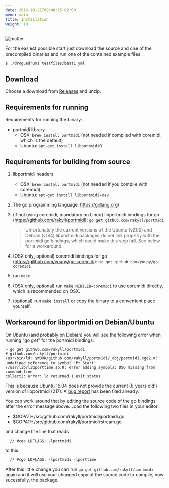 ```yaml
---
date: 2016-10-21T09:48:15+02:00
menu: main
title: Installation
weight: 10
---
```


![matter](../b2.jpg)

For the easiest possible start just download the source and one of the
precompiled binaries and run one of the contained example files:

```shell
$ ./droguedrums testfiles/beat1.yml
```

## Download

Choose a download from [Releases](../releases) and unzip.

## Requirements for running

Requirements for running the binary:

  - portmidi library
    - OSX:      `brew install portmidi` (not needed if compiled with coremidi, which is the default)
    - Ubuntu:   `apt-get install libportmidi0`

## Requirements for building from source

1. libportmidi headers
    - OSX:      `brew install portmidi` (not needed if you compile with coremidi)
    - Ubuntu:   `apt-get install libportmidi-dev`

2. The go programming language: <https://golang.org/>

3. (if not using coremidi, mandatory on Linux) libportmidi bindings for go
   (<https://github.com/rakyll/portmidi>): `go get github.com/rakyll/portmidi`

    > Unfortunately the current versions of the Ubuntu (v200) and Debian (v184)
    > libportmidi packages do not link properly with the portmidi go bindings,
    > which could make this step fail.  See below for a workaround.

4. (OSX only, optional) coremidi bindings for go
   (<https://github.com/youpy/go-coremidi>): `go get
   github.com/youpy/go-coremidi`

5. run `make`

6. (OSX only, optional) run `make MIDILIB=coremidi` to use coremidi directly,
   which is recommended on OSX.

7. (optional) run `make install` or copy the binary to a convenient place yourself.

## Workaround for libportmidi on Debian/Ubuntu

On Ubuntu (and probably on Debian) you will see the following error when
running "go get" for the portmidi bindings:

```shell
> go get github.com/rakyll/portmidi
# github.com/rakyll/portmidi
/usr/bin/ld: $WORK/github.com/rakyll/portmidi/_obj/portmidi.cgo2.o: undefined reference to symbol 'Pt_Start'
//usr/lib/libporttime.so.0: error adding symbols: DSO missing from command line
collect2: error: ld returned 1 exit status
```

This is because Ubuntu 16.04 does not provide the current (6 years old!)
version of libportmidi (217). A [bug
report](https://bugs.launchpad.net/ubuntu/+source/portmidi/+bug/1616384) has
been filed already.

You can work around that by editing the source code of the go bindings after
the error message above. Load the following two files in your editor:

  - $GOPATH/src/github.com/rakyll/portmidi/portmidi.go
  - $GOPATH/src/github.com/rakyll/portmidi/stream.go

and change the line that reads

```
  // #cgo LDFLAGS: -lportmidi
```

to this:

```
  // #cgo LDFLAGS: -lportmidi -lporttime
```

After this little change you can run `go get github.com/rakyll/portmidi` again
and it will use your changed copy of the source code to compile, now
sucessfully, the package.
